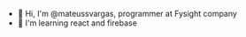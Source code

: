 - 👋 Hi, I'm @mateussvargas, programmer at Fysight company
- 🌱 I'm learning react and firebase

<!---
mateussvargas/mateussvargas is a ✨ special ✨ repository because its `README.md` (this file) appears on your GitHub profile.
You can click the Preview link to take a look at your changes.
--->
